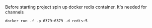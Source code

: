 Before starting project spin up docker redis container.
It's needed for channels
```shell script
docker run -f -p 6379:6379 -d redis:5
```

